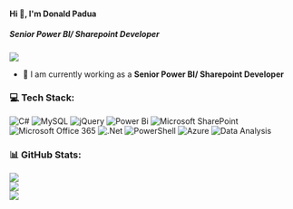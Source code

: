 #### Hi 👋, I'm Donald Padua 
##### **Senior Power BI/ Sharepoint Developer**

[![](https://visitcount.itsvg.in/api?id=dnldpd623&icon=0&color=9)](https://visitcount.itsvg.in)

- 🔭 I am currently working as a **Senior Power BI/ Sharepoint Developer**

### 💻 Tech Stack:
![C#](https://img.shields.io/badge/c%23-%23239120.svg?style=flat&logo=c-sharp&logoColor=white) ![MySQL](https://img.shields.io/badge/mysql-%2300f.svg?style=flat&logo=mysql&logoColor=white) ![jQuery](https://img.shields.io/badge/jquery-%230769AD.svg?style=flat&logo=jquery&logoColor=white) ![Power Bi](https://img.shields.io/badge/power_bi-F2C811?style=flat&logo=powerbi&logoColor=black) ![Microsoft SharePoint ](https://img.shields.io/badge/Microsoft_SharePoint-0078D4?style=flat&logo=microsoft-sharepoint&logoColor=white) ![Microsoft Office 365](https://img.shields.io/badge/MicrosoftOffice365-0078D4?style=flat&logo=MicrosoftOffice365&logoColor=white) ![.Net](https://img.shields.io/badge/.NET-5C2D91?style=flat&logo=.net&logoColor=white) ![PowerShell](https://img.shields.io/badge/PowerShell-%235391FE.svg?style=flat&logo=powershell&logoColor=white) ![Azure](https://img.shields.io/badge/azure-%230072C6.svg?style=flat&logo=microsoftazure&logoColor=white) ![Data Analysis](https://img.shields.io/badge/DataAnalysis-EA2328?style=flat&logo=DataAnalysis&logoColor=white)

### 📊 GitHub Stats:
![](https://github-readme-stats.vercel.app/api?username=dnldpd623&theme=radical&hide_border=false&include_all_commits=false&count_private=false)<br/>
![](https://github-readme-streak-stats.herokuapp.com/?user=dnldpd623&theme=radical&hide_border=false)<br/>
![](https://github-readme-stats.vercel.app/api/top-langs/?username=dnldpd623&theme=radical&hide_border=false&include_all_commits=false&count_private=false&layout=compact)
